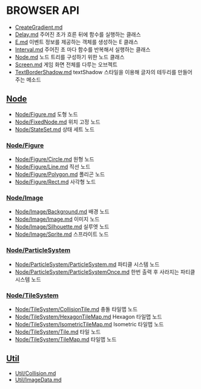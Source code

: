 # BROWSER API
* [CreateGradient.md](CreateGradient.md)
* [Delay.md](Delay.md) 주어진 초가 흐른 뒤에 함수를 실행하는 클래스
* [E.md](E.md) 이벤트 정보를 제공하는 객체를 생성하는 E 클래스
* [Interval.md](Interval.md) 주어진 초 마다 함수를 반복해서 실행하는 클래스
* [Node.md](Node.md) 노드 트리를 구성하기 위한 노드 클래스
* [Screen.md](Screen.md) 게임 화면 전체를 다루는 오브젝트
* [TextBorderShadow.md](TextBorderShadow.md) textShadow 스타일을 이용해 글자의 테두리를 만들어주는 메소드

## [Node](Node/README.md)
* [Node/Figure.md](Node/Figure.md) 도형 노드
* [Node/FixedNode.md](Node/FixedNode.md) 위치 고정 노드
* [Node/StateSet.md](Node/StateSet.md) 상태 세트 노드

### [Node/Figure](Node/Figure/README.md)
* [Node/Figure/Circle.md](Node/Figure/Circle.md) 원형 노드
* [Node/Figure/Line.md](Node/Figure/Line.md) 직선 노드
* [Node/Figure/Polygon.md](Node/Figure/Polygon.md) 폴리곤 노드
* [Node/Figure/Rect.md](Node/Figure/Rect.md) 사각형 노드

### [Node/Image](Node/Image/README.md)
* [Node/Image/Background.md](Node/Image/Background.md) 배경 노드
* [Node/Image/Image.md](Node/Image/Image.md) 이미지 노드
* [Node/Image/Silhouette.md](Node/Image/Silhouette.md) 실루엣 노드
* [Node/Image/Sprite.md](Node/Image/Sprite.md) 스프라이트 노드

### [Node/ParticleSystem](Node/ParticleSystem/README.md)
* [Node/ParticleSystem/ParticleSystem.md](Node/ParticleSystem/ParticleSystem.md) 파티클 시스템 노드
* [Node/ParticleSystem/ParticleSystemOnce.md](Node/ParticleSystem/ParticleSystemOnce.md) 한번 출력 후 사라지는 파티클 시스템 노드

### [Node/TileSystem](Node/TileSystem/README.md)
* [Node/TileSystem/CollisionTile.md](Node/TileSystem/CollisionTile.md) 충돌 타일맵 노드
* [Node/TileSystem/HexagonTileMap.md](Node/TileSystem/HexagonTileMap.md) Hexagon 타일맵 노드
* [Node/TileSystem/IsometricTileMap.md](Node/TileSystem/IsometricTileMap.md) Isometric 타일맵 노드
* [Node/TileSystem/Tile.md](Node/TileSystem/Tile.md) 타일 노드
* [Node/TileSystem/TileMap.md](Node/TileSystem/TileMap.md) 타일맵 노드

## [Util](Util/README.md)
* [Util/Collision.md](Util/Collision.md)
* [Util/ImageData.md](Util/ImageData.md)
